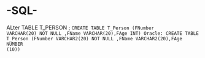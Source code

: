 # -SQL-
ALter TABLE T_PERSON ;
<code>CREATE TABLE T_Person (FNumber VARCHAR(20) NOT NULL ,FName
VARCHAR(20),FAge INT)
Oracle:
CREATE TABLE T_Person (FNumber VARCHAR2(20) NOT NULL ,FName
VARCHAR2(20),FAge NUMBER (10))</code>
